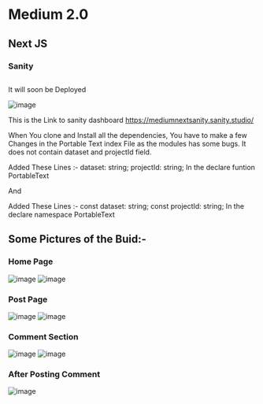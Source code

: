 # Medium 2.0

## Next JS

### Sanity
##

It will soon be Deployed

![image](https://user-images.githubusercontent.com/83405769/150478886-2db46e11-3ed9-4275-92ad-3f5d13a9935d.png)


This is the Link to sanity dashboard
  https://mediumnextsanity.sanity.studio/
  
When You clone and Install all the dependencies, You have to make a few Changes in the Portable Text index File as the modules has some bugs.
It does not contain dataset and projectId field.

Added These Lines :-
dataset: string;
projectId: string;
In the declare funtion PortableText

And

Added These Lines :-
const dataset: string;
const projectId: string;
In the declare namespace PortableText

## Some Pictures of the Buid:-

### Home Page
![image](https://user-images.githubusercontent.com/83405769/150479761-50dfc4b2-0aa3-4c59-a44f-927d59df7394.png)
![image](https://user-images.githubusercontent.com/83405769/150479824-477598aa-5d1f-44d4-bed4-43d792b8891d.png)

### Post Page
![image](https://user-images.githubusercontent.com/83405769/150479884-a0550439-1799-4b7f-b6a5-f7eb43787717.png)
![image](https://user-images.githubusercontent.com/83405769/150479944-e25bc7c6-c720-43df-84b6-fd818489a484.png)

### Comment Section
![image](https://user-images.githubusercontent.com/83405769/150479987-35a514c7-b398-4466-8b12-f9c1a60e3f0b.png)
![image](https://user-images.githubusercontent.com/83405769/150480016-db724f4b-913b-4aaa-b7fe-039fb6706bac.png)

### After Posting Comment
![image](https://user-images.githubusercontent.com/83405769/150480176-711594c7-09d9-4d5b-92af-965c8adacbdb.png)
